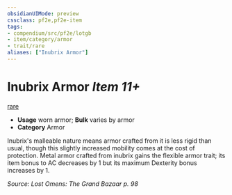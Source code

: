```yaml
---
obsidianUIMode: preview
cssclass: pf2e,pf2e-item
tags:
- compendium/src/pf2e/lotgb
- item/category/armor
- trait/rare
aliases: ["Inubrix Armor"]
---
```

# Inubrix Armor *Item 11+*  
[rare](../../../Rules/traits/rare.md)  

- **Usage** worn armor; **Bulk** varies by armor
- **Category** Armor

Inubrix's malleable nature means armor crafted from it is less rigid than usual, though this slightly increased mobility comes at the cost of protection. Metal armor crafted from inubrix gains the flexible armor trait; its item bonus to AC decreases by 1 but its maximum Dexterity bonus increases by 1.

*Source: Lost Omens: The Grand Bazaar p. 98*